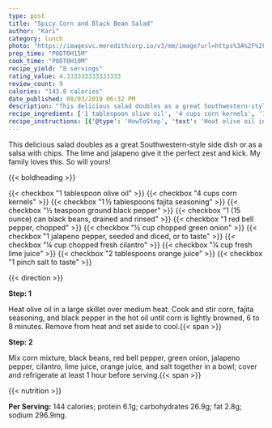 ```yaml
---
type: post
title: "Spicy Corn and Black Bean Salad"
author: "Kari"
category: lunch
photo: "https://imagesvc.meredithcorp.io/v3/mm/image?url=https%3A%2F%2Fimages.media-allrecipes.com%2Fuserphotos%2F852914.jpg"
prep_time: "P0DT0H15M"
cook_time: "P0DT0H10M"
recipe_yield: "8 servings"
rating_value: 4.333333333333333
review_count: 9
calories: "143.8 calories"
date_published: 08/03/2019 06:32 PM
description: "This delicious salad doubles as a great Southwestern-style side dish or as a salsa with chips. The lime and jalapeno give it the perfect zest and kick. My family loves this. So will yours!"
recipe_ingredient: ['1 tablespoon olive oil', '4 cups corn kernels', '1\u2009½ tablespoons fajita seasoning', '½ teaspoon ground black pepper', '1 (15 ounce) can black beans, drained and rinsed', '1 red bell pepper, chopped', '½ cup chopped green onion', '1 jalapeno pepper, seeded and diced, or to taste', '¼ cup chopped fresh cilantro', '¼ cup fresh lime juice', '2 tablespoons orange juice', '1 pinch salt to taste']
recipe_instructions: [{'@type': 'HowToStep', 'text': 'Heat olive oil in a large skillet over medium heat. Cook and stir corn, fajita seasoning, and black pepper in the hot oil until corn is lightly browned, 6 to 8 minutes. Remove from heat and set aside to cool.\n'}, {'@type': 'HowToStep', 'text': 'Mix corn mixture, black beans, red bell pepper, green onion, jalapeno pepper, cilantro, lime juice, orange juice, and salt together in a bowl; cover and refrigerate at least 1 hour before serving.\n'}]
---
```


This delicious salad doubles as a great Southwestern-style side dish or as a salsa with chips. The lime and jalapeno give it the perfect zest and kick. My family loves this. So will yours! 

{{< boldheading >}}

{{< checkbox "1 tablespoon olive oil" >}}
{{< checkbox "4 cups corn kernels" >}}
{{< checkbox "1 ½ tablespoons fajita seasoning" >}}
{{< checkbox "½ teaspoon ground black pepper" >}}
{{< checkbox "1 (15 ounce) can black beans, drained and rinsed" >}}
{{< checkbox "1  red bell pepper, chopped" >}}
{{< checkbox "½ cup chopped green onion" >}}
{{< checkbox "1  jalapeno pepper, seeded and diced, or to taste" >}}
{{< checkbox "¼ cup chopped fresh cilantro" >}}
{{< checkbox "¼ cup fresh lime juice" >}}
{{< checkbox "2 tablespoons orange juice" >}}
{{< checkbox "1 pinch salt to taste" >}}


{{< direction >}}

**Step: 1**

Heat olive oil in a large skillet over medium heat. Cook and stir corn, fajita seasoning, and black pepper in the hot oil until corn is lightly browned, 6 to 8 minutes. Remove from heat and set aside to cool.{{< span >}}

**Step: 2**

Mix corn mixture, black beans, red bell pepper, green onion, jalapeno pepper, cilantro, lime juice, orange juice, and salt together in a bowl; cover and refrigerate at least 1 hour before serving.{{< span >}}

{{< nutrition >}}

**Per Serving:** 144 calories; protein 6.1g; carbohydrates 26.9g; fat 2.8g; sodium 296.9mg.